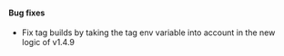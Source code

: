 #### Bug fixes
- Fix tag builds by taking the tag env variable into account in the new logic of v1.4.9

